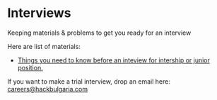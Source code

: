 # Interviews

Keeping materials &amp; problems to get you ready for an interview

Here are list of materials:

* [Things you need to know before an inteview for intership or junior position.](things_you_need_to_know.md)

If you want to make a trial interview, drop an email here: <careers@hackbulgaria.com>
